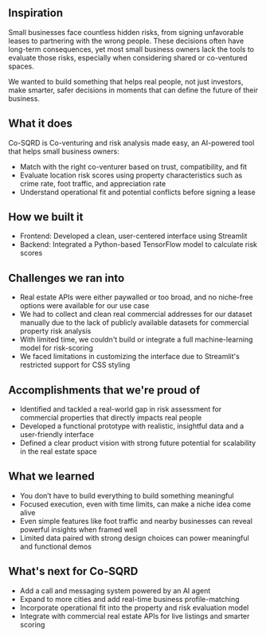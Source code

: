 ## Inspiration
Small businesses face countless hidden risks, from signing unfavorable leases to partnering with the wrong people. These decisions often have long-term consequences, yet most small business owners lack the tools to evaluate those risks, especially when considering shared or co-ventured spaces.

We wanted to build something that helps real people, not just investors, make smarter, safer decisions in moments that can define the future of their business.

## What it does
Co-SQRD is Co-venturing and risk analysis made easy, an AI-powered tool that helps small business owners:
- Match with the right co-venturer based on trust, compatibility, and fit
- Evaluate location risk scores using property characteristics such as crime rate, foot traffic, and appreciation rate
- Understand operational fit and potential conflicts before signing a lease

## How we built it
- Frontend: Developed a clean, user-centered interface using Streamlit
- Backend: Integrated a Python-based TensorFlow model to calculate risk scores

## Challenges we ran into
- Real estate APIs were either paywalled or too broad, and no niche-free options were available for our use case
- We had to collect and clean real commercial addresses for our dataset manually due to the lack of publicly available datasets for commercial property risk analysis
- With limited time, we couldn't build or integrate a full machine-learning model for risk-scoring
- We faced limitations in customizing the interface due to Streamlit's restricted support for CSS styling

## Accomplishments that we're proud of
- Identified and tackled a real-world gap in risk assessment for commercial properties that directly impacts real people
- Developed a functional prototype with realistic, insightful data and a user-friendly interface
- Defined a clear product vision with strong future potential for scalability in the real estate space

## What we learned
- You don’t have to build everything to build something meaningful
- Focused execution, even with time limits, can make a niche idea come alive
- Even simple features like foot traffic and nearby businesses can reveal powerful insights when framed well
- Limited data paired with strong design choices can power meaningful and functional demos

## What's next for Co-SQRD
- Add a call and messaging system powered by an AI agent
- Expand to more cities and add real-time business profile-matching
- Incorporate operational fit into the property and risk evaluation model
- Integrate with commercial real estate APIs for live listings and smarter scoring
